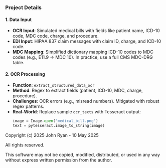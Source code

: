 

### Project Details

#### 1. Data Input
- **OCR Input**: Simulated medical bills with fields like patient name, ICD-10 code, MDC code, charge, and procedure.
- **EDI Input**: HIPAA 837 claim messages with claim ID, charge, and ICD-10 code.
- **MDC Mapping**: Simplified dictionary mapping ICD-10 codes to MDC codes (e.g., E11.9 → MDC 10). In practice, use a full CMS MDC-DRG table.

#### 2. OCR Processing
- **Function**: `extract_structured_data_ocr`
- **Method**: Regex to extract fields (patient, ICD-10, MDC, charge, procedure).
- **Challenges**: OCR errors (e.g., misread numbers). Mitigated with robust regex patterns.
- **Real-World**: Replace sample `ocr_texts` with Tesseract output:
  ```python
  image = Image.open('medical_bill.png')
  text = pytesseract.image_to_string(image)

  ```
Copyright (c) 2025 John Ryan - 10 May 2025

All rights reserved.

This software may not be copied, modified, distributed, or used in any way without express written permission from the author.
